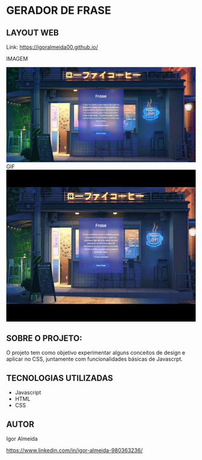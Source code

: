 # GERADOR DE FRASE
## LAYOUT WEB
Link: https://igoralmeida00.github.io/

IMAGEM

<img src="https://github.com/igorAlmeida00/igorAlmeida00.github.io/blob/main/assets/geradorFrase.PNG">
GIF 

<img src="https://github.com/igorAlmeida00/igorAlmeida00.github.io/blob/main/assets/geradorFrase.gif">


## SOBRE O PROJETO:

O projeto tem como objetivo experimentar alguns conceitos de design e aplicar no CSS, juntamente com funcionalidades básicas de Javascrpt.

## TECNOLOGIAS UTILIZADAS
- Javascript
- HTML
- CSS

## AUTOR
Igor Almeida

https://www.linkedin.com/in/igor-almeida-980363236/
